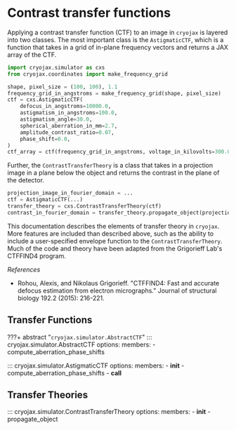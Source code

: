 # Contrast transfer functions

Applying a contrast transfer function (CTF) to an image in `cryojax` is layered into two classes. The most important class is the `AstigmaticCTF`, which is a function that takes in a grid of in-plane frequency vectors and returns a JAX array of the CTF.

```python
import cryojax.simulator as cxs
from cryojax.coordinates import make_frequency_grid

shape, pixel_size = (100, 100), 1.1
frequency_grid_in_angstroms = make_frequency_grid(shape, pixel_size)
ctf = cxs.AstigmaticCTF(
    defocus_in_angstroms=10000.0,
    astigmatism_in_angstroms=100.0,
    astigmatism_angle=30.0,
    spherical_aberration_in_mm=2.7,
    amplitude_contrast_ratio=0.07,
    phase_shift=0.0,
)
ctf_array = ctf(frequency_grid_in_angstroms, voltage_in_kilovolts=300.0)
```

Further, the `ContrastTransferTheory` is a class that takes in a projection image in a plane below the object and returns the contrast in the plane of the detector.

```python
projection_image_in_fourier_domain = ...
ctf = AstigmaticCTF(...)
transfer_theory = cxs.ContrastTransferTheory(ctf)
contrast_in_fourier_domain = transfer_theory.propagate_object(projection_image_in_fourier_domain)
```

This documentation describes the elements of transfer theory in `cryojax`. More features are included than described above, such as the ability to include a user-specified envelope function to the `ContrastTransferTheory`. Much of the code and theory have been adapted from the Grigorieff Lab's CTFFIND4 program.

*References*

- Rohou, Alexis, and Nikolaus Grigorieff. "CTFFIND4: Fast and accurate defocus estimation from electron micrographs." Journal of structural biology 192.2 (2015): 216-221.

## Transfer Functions

???+ abstract "`cryojax.simulator.AbstractCTF`"
    ::: cryojax.simulator.AbstractCTF
        options:
            members:
                - compute_aberration_phase_shifts

::: cryojax.simulator.AstigmaticCTF
        options:
            members:
                - __init__
                - compute_aberration_phase_shifts
                - __call__

## Transfer Theories

::: cryojax.simulator.ContrastTransferTheory
        options:
            members:
                - __init__
                - propagate_object

